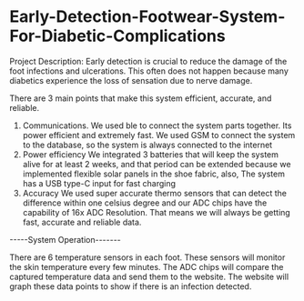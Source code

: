 # Early-Detection-Footwear-System-For-Diabetic-Complications
Project Description: 
Early detection is crucial to reduce the damage of the foot infections and ulcerations. This often does not happen because many diabetics experience the loss of sensation due to nerve damage.

There are 3 main points that make this system efficient, accurate, and reliable.
1) Communications.
  We used ble to connect the system parts together. Its power efficient and extremely fast. We used GSM to connect the system to the         database, so the system is always connected to the internet 
2) Power efficiency 
  We integrated 3 batteries that will keep the system alive for at least 2 weeks, and that period can be extended because we implemented     flexible solar panels in the shoe fabric, also, The system has a USB type-C input for fast charging 
3) Accuracy 
  We used super accurate thermo sensors that can detect the difference within one celsius degree and our ADC chips have the capability of   16x ADC Resolution. That means we will always be getting fast, accurate and reliable data.

-----System Operation-------

There are 6 temperature sensors in each foot. These sensors will monitor the skin temperature every few minutes. The ADC chips will compare the captured temperature data and send them to the website. The website will graph these data points to show if there is an infection detected. 
